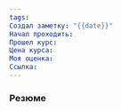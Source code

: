 ```yaml
---
tags: 
Создал заметку: "{{date}}"
Начал проходить: 
Прошел курс: 
Цена курса: 
Моя оценка: 
Ссылка:
---
```

### Резюме
